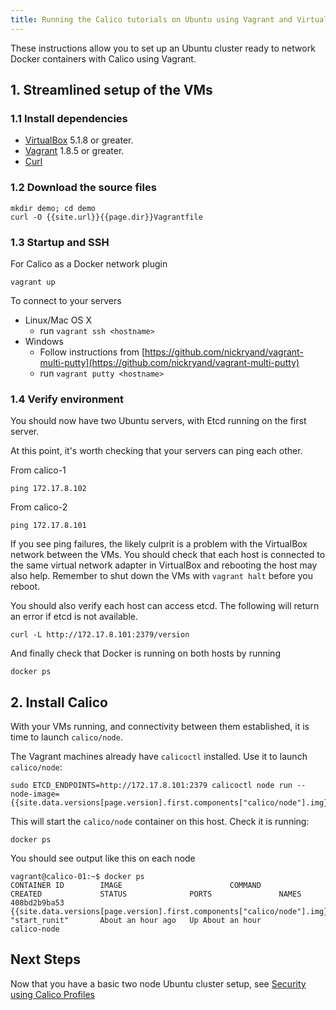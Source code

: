 ```yaml
---
title: Running the Calico tutorials on Ubuntu using Vagrant and VirtualBox
---
```


These instructions allow you to set up an Ubuntu cluster ready to network Docker containers with
Calico using Vagrant.

## 1. Streamlined setup of the VMs

### 1.1 Install dependencies

* [VirtualBox][virtualbox] 5.1.8 or greater.
* [Vagrant][vagrant] 1.8.5 or greater.
* [Curl][curl]

### 1.2 Download the source files

    mkdir demo; cd demo
    curl -O {{site.url}}{{page.dir}}Vagrantfile

### 1.3 Startup and SSH

For Calico as a Docker network plugin

    vagrant up

To connect to your servers

* Linux/Mac OS X
    * run `vagrant ssh <hostname>`
* Windows
    * Follow instructions from [https://github.com/nickryand/vagrant-multi-putty](https://github.com/nickryand/vagrant-multi-putty)
    * run `vagrant putty <hostname>`

### 1.4 Verify environment

You should now have two Ubuntu servers, with Etcd running on the first server.

At this point, it's worth checking that your servers can ping each other.

From calico-1

    ping 172.17.8.102

From calico-2

    ping 172.17.8.101

If you see ping failures, the likely culprit is a problem with the VirtualBox network between the VMs.  You should
check that each host is connected to the same virtual network adapter in VirtualBox and rebooting the host may also
help.  Remember to shut down the VMs with `vagrant halt` before you reboot.

You should also verify each host can access etcd.  The following will return an error if etcd is not available.

    curl -L http://172.17.8.101:2379/version

And finally check that Docker is running on both hosts by running

    docker ps

## 2. Install Calico

With your VMs running, and connectivity between them established,
it is time to launch `calico/node`.

The Vagrant machines already have `calicoctl` installed. Use it to launch `calico/node`:

    sudo ETCD_ENDPOINTS=http://172.17.8.101:2379 calicoctl node run --node-image={{site.data.versions[page.version].first.components["calico/node"].img}}

This will start the `calico/node` container on this host. Check it is running:

    docker ps

You should see output like this on each node

    vagrant@calico-01:~$ docker ps
    CONTAINER ID        IMAGE                        COMMAND             CREATED             STATUS              PORTS               NAMES
    408bd2b9ba53        {{site.data.versions[page.version].first.components["calico/node"].img}}   "start_runit"       About an hour ago   Up About an hour                        calico-node

## Next Steps

Now that you have a basic two node Ubuntu cluster setup, see
[Security using Calico Profiles]({{site.baseurl}}/{{page.version}}/getting-started/docker/tutorials/security-using-calico-profiles)

[libnetwork]: https://github.com/docker/libnetwork
[experimental-channel]: https://github.com/docker/docker/tree/master/experimental
[virtualbox]: https://www.virtualbox.org/
[vagrant]: https://www.vagrantup.com/downloads.html
[curl]: https://curl.haxx.se/
